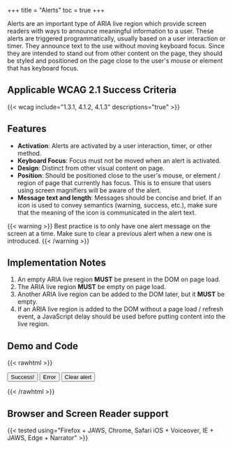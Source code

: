 +++
title = "Alerts"
toc = true
+++

Alerts are an important type of ARIA live region which provide screen readers with ways to announce meaningful information to a user. These alerts are triggered programmatically, usually based on a user interaction or timer. They announce text to the use without moving keyboard focus. Since they are intended to stand out from other content on the page, they should be styled and positioned on the page close to the user's mouse or element that has keyboard focus.

## Applicable WCAG 2.1 Success Criteria

{{< wcag include="1.3.1, 4.1.2, 4.1.3" descriptions="true" >}}

## Features

-  **Activation**: Alerts are activated by a user interaction, timer, or other method.
-  **Keyboard Focus**: Focus must not be moved when an alert is activated. 
-  **Design**: Distinct from other visual content on page.
-  **Position**: Should be positioned close to the user's mouse, or element / region of page that currently has focus. This is to ensure that users using screen magnifiers will be aware of the alert.
-  **Message text and length**: Messages should be concise and brief. If an icon is used to convey semantics (warning, success, etc.), make sure that the meaning of the icon is communicated in the alert text.

{{< warning >}}
Best practice is to only have one alert message on the screen at a time. Make sure to clear a previous alert when a new one is introduced.
{{< /warning >}}


## Implementation Notes

1. An empty ARIA live region **MUST** be present in the DOM on page load.
2. The ARIA live region **MUST** be empty on page load.
3. Another ARIA live region can be added to the DOM later, but it **MUST** be empty.
4. If an ARIA live region is added to the DOM without a page load / refresh event, a JavaScript delay should be used before putting content into the live region.

## Demo and Code



{{< rawhtml >}}

<style>

  .demo-hidden {
    display: none;
    visibility: hidden;
  }

  .yes {
    color: green;
  }

  .no {
    color: red;
  }
</style>
<div class="alertGroup" >
  <div id="alertBox" class="demo-hidden" role="alert" aria-live="polite"></div>
  <p>
    <button id="yass">Success!</button>
    <button id="error">Error</button>
    <button id="clear" class="clear">Clear alert</button>
  </p>
</div>

<script>
  const alert = document.getElementById("alertBox");
  const goodJob = document.getElementById("yass");
  const badJob = document.getElementById("error");

/* goodJob.addEventListener("click", => {
 	activateAlert("Great job! Such success!", "yes" );
 })*/

 badJob.addEventListener("click", () => {
 	activateAlert("Whoa, there's something wrong here...", "no" );
 });

 goodJob.addEventListener("click", () => {
 	activateAlert("Success! Such a good job!", "yes" );
 });

  function activateAlert(alertMsg, alertClass){
    alert.innerHTML = "";
    alertBox.classList.remove("yes", "no");
    alertBox.classList.add(alertClass);
    alert.classList.remove("demo-hidden");
    alert.innerHTML = alertMsg;
  }


</script>
{{< /rawhtml >}}







## Browser and Screen Reader support

{{< tested using="Firefox + JAWS, Chrome, Safari iOS + Voiceover, IE + JAWS, Edge + Narrator" >}}